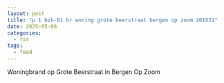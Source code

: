 ```yaml
---
layout: post
title: "p 1 bzb-01 br woning grote beerstraat bergen op zoom 201531"
date: 2025-05-06
categories: 
  - rss
tags: 
  - feed
---
```


Woningbrand op Grote Beerstraat in Bergen Op Zoom
